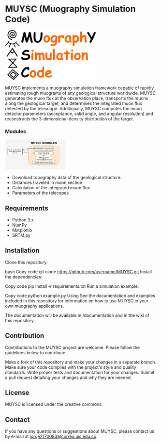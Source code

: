 # MUYSC (Muography Simulation Code)

![texto_alternativo](MUYSC.png)


MUYSC implements a muography simulation framework capable of rapidly estimating rough muograms of any geological structure worldwide. MUYSC generates the muon flux at the observation place, transports the muons along the geological target, and determines the integrated muon flux detected by the telescope. Additionally, MUYSC computes the muon detector parameters (acceptance, solid angle, and angular resolution) and reconstructs the 3-dimensional density distribution of the target. 





### Modules

<img src="modulos.jpg" alt="Ejemplo de imagen" width="200" height="100">


* Download topography data of the geological structure.
* Distances traveled in muon section
* Calculation of the integrated muon flux
* Parameters of the telecopes


## Requirements
* Python 3.x
* NumPy
* Matplotlib
* SRTM.py


## Installation
Clone this repository:

bash
Copy code
git clone https://github.com/username/MUYSC.git
Install the dependencies:

Copy code
pip install -r requirements.txt
Run a simulation example:

Copy code
python example.py
Using
See the documentation and examples included in this repository for information on how to use MUYSC in your own muography applications.


The documentation will be available in /documentation and in the wiki of this repository.


## Contribution
Contributions to the MUYSC project are welcome. Please follow the guidelines below to contribute:

Make a fork of this repository and make your changes in a separate branch.
Make sure your code complies with the project's style and quality standards.
Write proper tests and documentation for your changes.
Submit a pull request detailing your changes and why they are needed.

## License
MUYSC is licensed under the creative commons.

## Contact
If you have any questions or suggestions about MUYSC, please contact us by e-mail at jorge2170083@correo.uis.edu.co.

